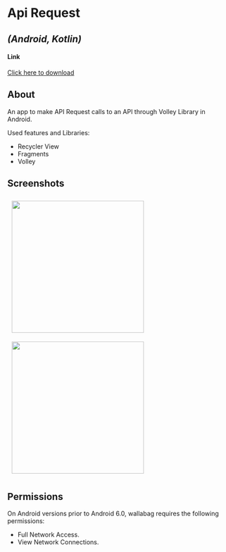 # Api Request
## _(Android, Kotlin)_


#### Link
[Click here to download](https://drive.google.com/file/d/1cLMCM2MjidkxR3kyWGjP1LzfSYWJkDu5/view?usp=sharing)

## About

An app to make API Request calls to an API through Volley Library in Android. 

Used features and Libraries:
- Recycler View
- Fragments
- Volley

## Screenshots

[<img src="/ScreenShots/home.jpg" height=300 
    hspace="10" vspace="10">](/ScreenShots/home.jpg)
[<img src="/ScreenShots/No-connection.jpg" height=300 
    hspace="10" vspace="10">](/ScreenShots/No-connection.jpg)


## Permissions

On Android versions prior to Android 6.0, wallabag requires the following permissions:
- Full Network Access.
- View Network Connections.
